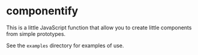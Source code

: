 # componentify

This is a little JavaScript function that allow you to create little components from simple prototypes.

See the `examples` directory for examples of use.
